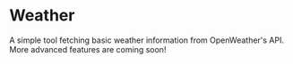 # Weather

A simple tool fetching basic weather information from OpenWeather's API. More advanced features are coming soon!
